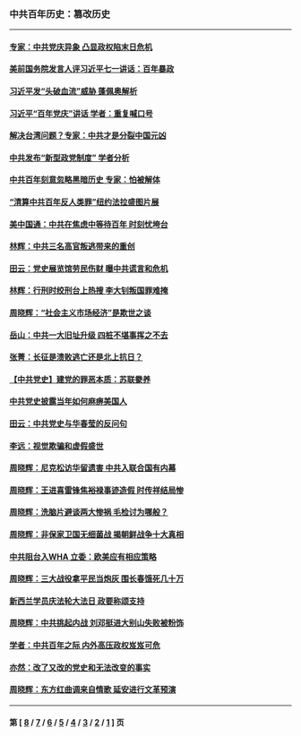 ### 中共百年历史：篡改历史
---
#### [专家：中共党庆异象 凸显政权陷末日危机](../../pages/nf1176115/n13067084.md?08140430) 
#### [美前国务院发言人评习近平七一讲话：百年暴政](../../pages/nf1176115/n13066986.md?08140430) 
#### [习近平发“头破血流”威胁 蓬佩奥解析](../../pages/nf1176115/n13063604.md?08140430) 
#### [习近平“百年党庆”讲话 学者：重复喊口号](../../pages/nf1176115/n13061411.md?08140430) 
#### [解决台湾问题？专家：中共才是分裂中国元凶](../../pages/nf1176115/n13060811.md?08140430) 
#### [中共发布“新型政党制度” 学者分析](../../pages/nf1176115/n13056354.md?08140430) 
#### [中共百年刻意忽略黑暗历史 专家：怕被解体](../../pages/nf1176115/n13056056.md?08140430) 
#### [“清算中共百年反人类罪”纽约法拉盛图片展](../../pages/nf1176115/n13052220.md?08140430) 
#### [美中国通：中共在焦虑中等待百年 时刻忧垮台](../../pages/nf1176115/n13048820.md?08140430) 
#### [林辉：中共三名高官叛逃带来的重创](../../pages/nf1176115/n13035206.md?08140430) 
#### [田云：党史展览馆劳民伤财 曝中共谎言和危机](../../pages/nf1176115/n13033900.md?08140430) 
#### [林辉：行刑时绞刑台上热搜 李大钊叛国罪难掩](../../pages/nf1176115/n13031965.md?08140430) 
#### [周晓辉：“社会主义市场经济”是欺世之谈](../../pages/nf1176115/n13024090.md?08140430) 
#### [岳山：中共一大旧址升级 四桩不堪事挥之不去](../../pages/nf1176115/n13021697.md?08140430) 
#### [张菁：长征是溃败逃亡还是北上抗日？](../../pages/nf1176115/n13020585.md?08140430) 
#### [【中共党史】建党的罪恶本质：苏联豢养](../../pages/nf1176115/n13011888.md?08140430) 
#### [中共党史披露当年如何麻痹美国人](../../pages/nf1176115/n12966400.md?08140430) 
#### [田云：中共党史与华春莹的反问句](../../pages/nf1176115/n12765178.md?08140430) 
#### [李远：视觉欺骗和虚假盛世](../../pages/nf1176115/n12993376.md?08140430) 
#### [周晓辉：尼克松访华留遗害 中共入联合国有内幕](../../pages/nf1176115/n12991422.md?08140430) 
#### [周晓辉：王进喜雷锋焦裕禄事迹造假 时传祥结局惨](../../pages/nf1176115/n12985497.md?08140430) 
#### [周晓辉：洗脑片避谈两大惨祸 毛检讨为哪般？](../../pages/nf1176115/n12971285.md?08140430) 
#### [周晓辉：非保家卫国无细菌战 揭朝鲜战争十大真相](../../pages/nf1176115/n12954161.md?08140430) 
#### [中共阻台入WHA 立委：欧美应有相应策略](../../pages/nf1176115/n12939343.md?08140430) 
#### [周晓辉：三大战役拿平民当炮灰 围长春饿死几十万](../../pages/nf1176115/n12934921.md?08140430) 
#### [新西兰学员庆法轮大法日 政要称颂支持](../../pages/nf1176115/n12932715.md?08140430) 
#### [周晓辉：中共挑起内战 刘邓挺进大别山失败被粉饰](../../pages/nf1176115/n12929004.md?08140430) 
#### [学者：中共百年之际 内外高压政权岌岌可危](../../pages/nf1176115/n12925426.md?08140430) 
#### [亦然：改了又改的党史和无法改变的事实](../../pages/nf1176115/n12919443.md?08140430) 
#### [周晓辉：东方红曲调来自情歌 延安进行文革预演](../../pages/nf1176115/n12914429.md?08140430) 

---
#### 第 [ [8](./8.md?08140430) / [7](./7.md?08140430) / [6](./6.md?08140430) / [5](./5.md?08140430) / [4](./4.md?08140430) / [3](./3.md?08140430) / [2](./2.md?08140430) / [1](./1.md?08140430) ] 页
